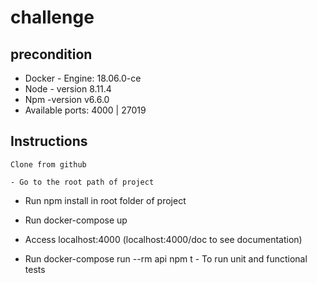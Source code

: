 # challenge


## precondition
* Docker - Engine: 18.06.0-ce
* Node - version 8.11.4
* Npm -version v6.6.0
* Available ports: 4000 | 27019

## Instructions

```
Clone from github
```
```
- Go to the root path of project
```
- Run npm install in root folder of project

- Run docker-compose up

- Access localhost:4000 (localhost:4000/doc to see documentation)

- Run docker-compose run --rm api npm t - To run unit and functional tests
